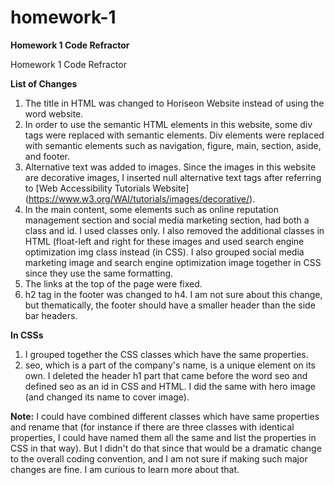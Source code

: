 # homework-1
**Homework 1 Code Refractor**

Homework 1 Code Refractor

**List of Changes**

1. The title in HTML was changed to Horiseon Website instead of using the word website. 
2. In order to use the semantic HTML elements in this website, some div tags were replaced with semantic elements. Div elements were replaced with semantic elements such as navigation, figure, main, section, aside, and footer.
3. Alternative text was added to images. Since the images in this website are decorative images, I inserted null alternative text tags after referring to [Web Accessibility Tutorials Website] (https://www.w3.org/WAI/tutorials/images/decorative/). 
4. In the main content, some elements such as online reputation management section and social media marketing section, had both a class and id. I used classes only. I also removed the additional classes in HTML (float-left and right for these images and used search engine optimization img class instead (in CSS). I also grouped social media marketing image and search engine optimization image together in CSS since they use the same formatting. 
5. The links at the top of the page were fixed. 
6. h2 tag in the footer was changed to h4. I am not sure about this change, but thematically, the footer should have a smaller header than the side bar headers. 

**In CSSs**
1. I grouped together the CSS classes which have the same properties. 
2. seo, which is a part of the company's name, is a unique element on its own. I deleted the header h1 part that came before the word seo and defined seo as an id in CSS and HTML. I did the same with hero image (and changed its name to cover image).

**Note:** I could have combined different classes which have same properties and rename that (for instance if there are three classes with identical properties, I could have named them all the same and list the properties in CSS in that way). But I didn't do that since that would be a dramatic change to the overall coding convention, and I am not sure if making such major changes are fine. I am curious to learn more about that. 
